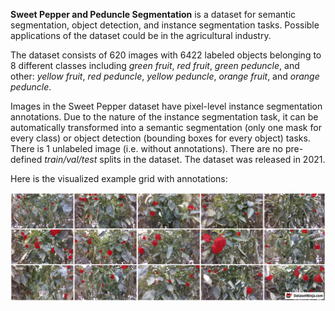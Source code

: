 **Sweet Pepper and Peduncle Segmentation** is a dataset for semantic segmentation, object detection, and instance segmentation tasks. Possible applications of the dataset could be in the agricultural industry. 

The dataset consists of 620 images with 6422 labeled objects belonging to 8 different classes including *green fruit*, *red fruit*, *green peduncle*, and other: *yellow fruit*, *red peduncle*, *yellow peduncle*, *orange fruit*, and *orange peduncle*.

Images in the Sweet Pepper dataset have pixel-level instance segmentation annotations. Due to the nature of the instance segmentation task, it can be automatically transformed into a semantic segmentation (only one mask for every class) or object detection (bounding boxes for every object) tasks. There is 1 unlabeled image (i.e. without annotations). There are no pre-defined <i>train/val/test</i> splits in the dataset. The dataset was released in 2021.

Here is the visualized example grid with annotations:

<img src="https://github.com/dataset-ninja/sweet-pepper/raw/main/visualizations/horizontal_grid.png">

